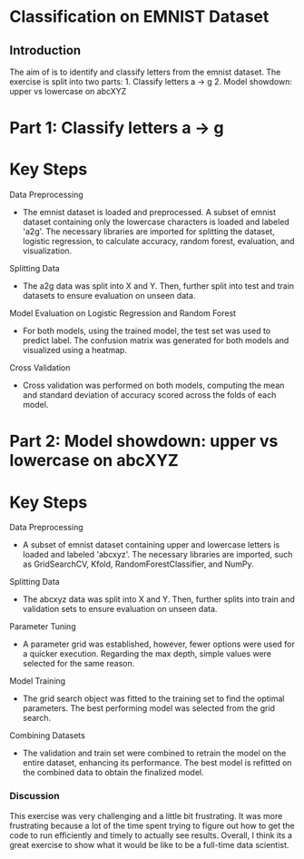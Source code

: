 # Classification on EMNIST Dataset

## Introduction

The aim of is to identify and classify letters from the emnist dataset. The exercise is split into two parts: 
    1. Classify letters a -> g
    2. Model showdown: upper vs lowercase on abcXYZ

# Part 1: Classify letters a -> g 

# Key Steps

Data Preprocessing 
- The emnist dataset is loaded and preprocessed. A subset of emnist dataset containing only the lowercase characters is loaded and labeled 'a2g'. The necessary libraries are imported for splitting the dataset, logistic regression, to calculate accuracy, random forest, evaluation, and visualization. 

Splitting Data
- The a2g data was split into X and Y. Then, further split into test and train datasets to ensure evaluation on unseen data. 

Model Evaluation on Logistic Regression and Random Forest
- For both models, using the trained model, the test set was used to predict label. The confusion matrix was generated for both models and visualized using a heatmap. 

Cross Validation
- Cross validation was performed on both models, computing the mean and standard deviation of accuracy scored across the folds of each model. 

# Part 2: Model showdown: upper vs lowercase on abcXYZ

# Key Steps

Data Preprocessing
- A subset of emnist dataset containing upper and lowercase letters is loaded and labeled 'abcxyz'. The necessary libraries are imported, such as GridSearchCV, Kfold, RandomForestClassifier, and NumPy.  

Splitting Data
- The abcxyz data was split into X and Y. Then, further splits into train and validation sets to ensure evaluation on unseen data. 

Parameter Tuning
- A parameter grid was established, however, fewer options were used for a quicker execution. Regarding the max depth, simple values were selected for the same reason.

Model Training
- The grid search object was fitted to the training set to find the optimal parameters. The best performing model was selected from the grid search. 

Combining Datasets
- The validation and train set were combined to retrain the model on the entire dataset, enhancing its performance. The best model is refitted on the combined data to obtain the finalized model. 

### Discussion

This exercise was very challenging and a little bit frustrating. It was more frustrating  because a lot of the time spent trying to figure out how to get the code to run efficiently and timely to actually see results. Overall, I think its a great exercise to show what it would be like to be a full-time data scientist.
